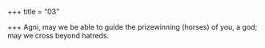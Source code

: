 +++
title = "03"

+++
Agni, may we be able to guide the prizewinning (horses) of you, a god; may we cross beyond hatreds.  